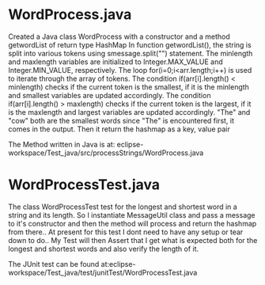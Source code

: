 # WordProcess.java
Created a Java class  WordProcess with a constructor and a method getwordList of return type HashMap
In function getwordList(), the string is split into various tokens using smessage.split("") statement.
The minlength and maxlength variables are initialized to Integer.MAX_VALUE and Integer.MIN_VALUE, respectively.
The loop for(i=0;i<arr.length;i++) is used to iterate through the array of tokens.
The condition if(arr[i].length() < minlength) checks if the current token is the smallest, if it is the minlength and smallest variables are updated accordingly.
The condition if(arr[i].length() > maxlength) checks if the current token is the largest, if it is the maxlength and largest variables are updated accordingly.
"The" and "cow" both are the smallest words since "The" is encountered first, it comes in the output.
Then it return the hashmap as a key, value pair

The Method written in Java is at: eclipse-workspace/Test_java/src/processStrings/WordProcess.java

# WordProcessTest.java
The class  WordProcessTest test for the longest and shortest word in a string and its length. 
So I instantiate MessageUtil class and pass a message to it's constructor and then the method will process and return the hashmap from there..
At present for this test I dont need to have any setup or tear down to do..
My Test will then Assert that I get what is expected both for the longest and shortest words and also verify the length of it.

The JUnit test can be found at:eclipse-workspace/Test_java/test/junitTest/WordProcessTest.java

